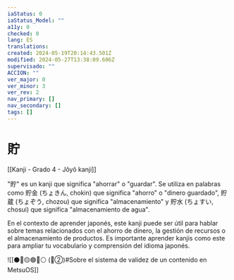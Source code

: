 ```yaml
---
iaStatus: 0
iaStatus_Model: ""
a11y: 0
checked: 0
lang: ES
translations: 
created: 2024-05-19T20:14:43.501Z
modified: 2024-05-27T13:38:09.606Z
supervisado: ""
ACCION: ""
ver_major: 0
ver_minor: 3
ver_rev: 2
nav_primary: []
nav_secondary: []
tags: []
---
```

# 貯

[[Kanji - Grado 4 - Jôyô kanji]]

"貯" es un kanji que significa "ahorrar" o "guardar". Se utiliza en palabras como 貯金 (ちょきん, chokin) que significa "ahorro" o "dinero guardado", 貯蔵 (ちょぞう, chozou) que significa "almacenamiento" y 貯水 (ちょすい, chosui) que significa "almacenamiento de agua".

En el contexto de aprender japonés, este kanji puede ser útil para hablar sobre temas relacionados con el ahorro de dinero, la gestión de recursos o el almacenamiento de productos. Es importante aprender kanjis como este para ampliar tu vocabulario y comprensión del idioma japonés.


![[⚫🔴🟡🟢🔵⚪ (🔴②)#Sobre el sistema de validez de un contenido en MetsuOS]]